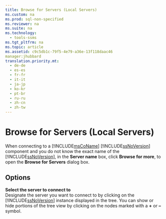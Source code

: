 ```yaml
---
title: Browse for Servers (Local Servers)
ms.custom: na
ms.prod: sql-non-specified
ms.reviewer: na
ms.suite: na
ms.technology: 
  - tools-ssms
ms.tgt_pltfrm: na
ms.topic: article
ms.assetid: c9c5db1c-79f5-4e79-a36e-13f118daac46
manager:jhubbard
translation.priority.mt: 
  - de-de
  - es-es
  - fr-fr
  - it-it
  - ja-jp
  - ko-kr
  - pt-br
  - ru-ru
  - zh-cn
  - zh-tw
---
```

# Browse for Servers (Local Servers)
When connecting to a [!INCLUDE[msCoName](../content/includes/msCoName_md.md)] [!INCLUDE[ssNoVersion](../content/includes/ssNoVersion_md.md)] component and you do not know the exact name of the [!INCLUDE[ssNoVersion](../content/includes/ssNoVersion_md.md)], in the **Server name** box, click **Browse for more**, to open the **Browse for Servers** dialog box.  
  
## Options  
**Select the server to connect to**  
Designate the server you want to connect to by clicking on the [!INCLUDE[ssNoVersion](../content/includes/ssNoVersion_md.md)] instance displayed in the tree. You can show or hide portions of the tree view by clicking on the nodes marked with a **\+** or **–** symbol.  
  
